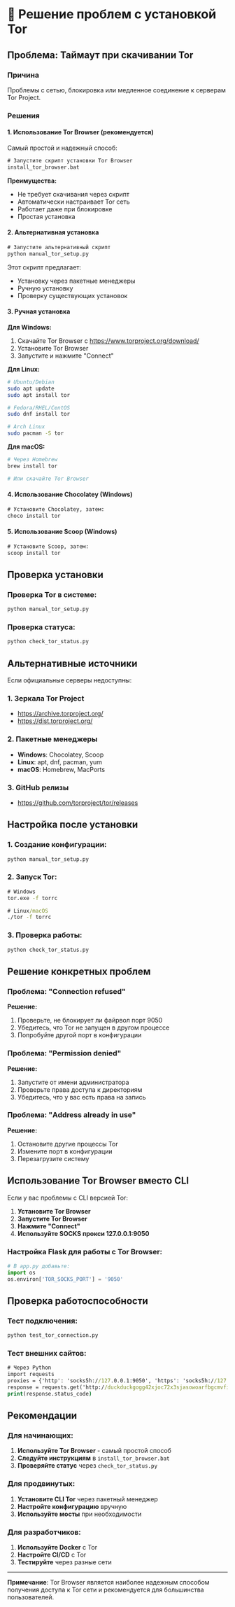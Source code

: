 # 🔧 Решение проблем с установкой Tor

## Проблема: Таймаут при скачивании Tor

### Причина
Проблемы с сетью, блокировка или медленное соединение к серверам Tor Project.

### Решения

#### 1. Использование Tor Browser (рекомендуется)
Самый простой и надежный способ:

```cmd
# Запустите скрипт установки Tor Browser
install_tor_browser.bat
```

**Преимущества:**
- Не требует скачивания через скрипт
- Автоматически настраивает Tor сеть
- Работает даже при блокировке
- Простая установка

#### 2. Альтернативная установка
```cmd
# Запустите альтернативный скрипт
python manual_tor_setup.py
```

Этот скрипт предлагает:
- Установку через пакетные менеджеры
- Ручную установку
- Проверку существующих установок

#### 3. Ручная установка

**Для Windows:**
1. Скачайте Tor Browser с https://www.torproject.org/download/
2. Установите Tor Browser
3. Запустите и нажмите "Connect"

**Для Linux:**
```bash
# Ubuntu/Debian
sudo apt update
sudo apt install tor

# Fedora/RHEL/CentOS
sudo dnf install tor

# Arch Linux
sudo pacman -S tor
```

**Для macOS:**
```bash
# Через Homebrew
brew install tor

# Или скачайте Tor Browser
```

#### 4. Использование Chocolatey (Windows)
```cmd
# Установите Chocolatey, затем:
choco install tor
```

#### 5. Использование Scoop (Windows)
```cmd
# Установите Scoop, затем:
scoop install tor
```

## Проверка установки

### Проверка Tor в системе:
```cmd
python manual_tor_setup.py
```

### Проверка статуса:
```cmd
python check_tor_status.py
```

## Альтернативные источники

Если официальные серверы недоступны:

### 1. Зеркала Tor Project
- https://archive.torproject.org/
- https://dist.torproject.org/

### 2. Пакетные менеджеры
- **Windows**: Chocolatey, Scoop
- **Linux**: apt, dnf, pacman, yum
- **macOS**: Homebrew, MacPorts

### 3. GitHub релизы
- https://github.com/torproject/tor/releases

## Настройка после установки

### 1. Создание конфигурации:
```cmd
python manual_tor_setup.py
```

### 2. Запуск Tor:
```cmd
# Windows
tor.exe -f torrc

# Linux/macOS
./tor -f torrc
```

### 3. Проверка работы:
```cmd
python check_tor_status.py
```

## Решение конкретных проблем

### Проблема: "Connection refused"
**Решение:**
1. Проверьте, не блокирует ли файрвол порт 9050
2. Убедитесь, что Tor не запущен в другом процессе
3. Попробуйте другой порт в конфигурации

### Проблема: "Permission denied"
**Решение:**
1. Запустите от имени администратора
2. Проверьте права доступа к директориям
3. Убедитесь, что у вас есть права на запись

### Проблема: "Address already in use"
**Решение:**
1. Остановите другие процессы Tor
2. Измените порт в конфигурации
3. Перезагрузите систему

## Использование Tor Browser вместо CLI

Если у вас проблемы с CLI версией Tor:

1. **Установите Tor Browser**
2. **Запустите Tor Browser**
3. **Нажмите "Connect"**
4. **Используйте SOCKS прокси 127.0.0.1:9050**

### Настройка Flask для работы с Tor Browser:
```python
# В app.py добавьте:
import os
os.environ['TOR_SOCKS_PORT'] = '9050'
```

## Проверка работоспособности

### Тест подключения:
```cmd
python test_tor_connection.py
```

### Тест внешних сайтов:
```cmd
# Через Python
import requests
proxies = {'http': 'socks5h://127.0.0.1:9050', 'https': 'socks5h://127.0.0.1:9050'}
response = requests.get('http://duckduckgogg42xjoc72x3sjasowoarfbgcmvfimaftt6twagswzczad.onion', proxies=proxies)
print(response.status_code)
```

## Рекомендации

### Для начинающих:
1. **Используйте Tor Browser** - самый простой способ
2. **Следуйте инструкциям** в `install_tor_browser.bat`
3. **Проверяйте статус** через `check_tor_status.py`

### Для продвинутых:
1. **Установите CLI Tor** через пакетный менеджер
2. **Настройте конфигурацию** вручную
3. **Используйте мосты** при необходимости

### Для разработчиков:
1. **Используйте Docker** с Tor
2. **Настройте CI/CD** с Tor
3. **Тестируйте** через разные сети

---

**Примечание**: Tor Browser является наиболее надежным способом получения доступа к Tor сети и рекомендуется для большинства пользователей. 